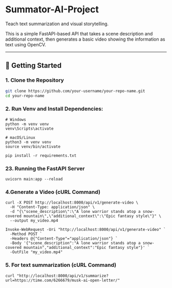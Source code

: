 # Summator-AI-Project
Teach text summarization and visual storytelling.

This is a simple FastAPI-based API that takes a scene description and additional context, then generates a basic video showing the information as text using OpenCV.

---

## 🚀 Getting Started

### 1. Clone the Repository
```bash
git clone https://github.com/your-username/your-repo-name.git
cd your-repo-name

```
### 2. Run Venv and Install Dependencies:
```
# Windows
python -m venv venv
venv\Scripts\activate

# macOS/Linux
python3 -m venv venv
source venv/bin/activate

pip install -r requirements.txt

```
### 23. Running the FastAPI Server 
```
uvicorn main:app --reload
```
### 4.Generate a Video (cURL Command)
```
curl -X POST http://localhost:8000/api/v1/generate-video \
  -H "Content-Type: application/json" \
  -d "{\"scene_description\":\"A lone warrior stands atop a snow-covered mountain\",\"additional_context\":\"Epic fantasy style\"}" \
  --output my_video.mp4
```

```
Invoke-WebRequest -Uri "http://localhost:8000/api/v1/generate-video" `
  -Method POST `
  -Headers @{"Content-Type"="application/json"} `
  -Body '{"scene_description":"A lone warrior stands atop a snow-covered mountain","additional_context":"Epic fantasy style"}' `
  -OutFile "my_video.mp4"
```
### 5. For text summarization (cURL Command)
```
curl "http://localhost:8000/api/v1/summarize?url=https://time.com/6266679/musk-ai-open-letter/"

